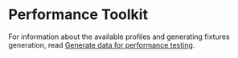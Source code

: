# Performance Toolkit

For information about the available profiles and generating fixtures generation, read
[Generate data for performance testing](https://experienceleague.adobe.com/docs/commerce-operations/configuration-guide/cli/generate-data.html).
